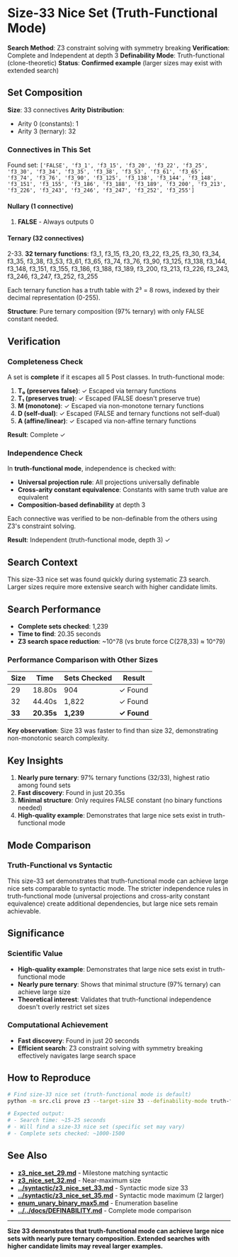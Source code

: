 # Size-33 Nice Set (Truth-Functional Mode)

**Search Method**: Z3 constraint solving with symmetry breaking
**Verification**: Complete and Independent at depth 3
**Definability Mode**: Truth-functional (clone-theoretic)
**Status**: **Confirmed example** (larger sizes may exist with extended search)

## Set Composition

**Size**: 33 connectives
**Arity Distribution**:
- Arity 0 (constants): 1
- Arity 3 (ternary): 32

### Connectives in This Set

Found set: `['FALSE', 'f3_1', 'f3_15', 'f3_20', 'f3_22', 'f3_25', 'f3_30', 'f3_34', 'f3_35', 'f3_38', 'f3_53', 'f3_61', 'f3_65', 'f3_74', 'f3_76', 'f3_90', 'f3_125', 'f3_138', 'f3_144', 'f3_148', 'f3_151', 'f3_155', 'f3_186', 'f3_188', 'f3_189', 'f3_200', 'f3_213', 'f3_226', 'f3_243', 'f3_246', 'f3_247', 'f3_252', 'f3_255']`

#### Nullary (1 connective)
1. **FALSE** - Always outputs 0

#### Ternary (32 connectives)
2-33. **32 ternary functions**: f3_1, f3_15, f3_20, f3_22, f3_25, f3_30, f3_34, f3_35, f3_38, f3_53, f3_61, f3_65, f3_74, f3_76, f3_90, f3_125, f3_138, f3_144, f3_148, f3_151, f3_155, f3_186, f3_188, f3_189, f3_200, f3_213, f3_226, f3_243, f3_246, f3_247, f3_252, f3_255

Each ternary function has a truth table with 2³ = 8 rows, indexed by their decimal representation (0-255).

**Structure**: Pure ternary composition (97% ternary) with only FALSE constant needed.

## Verification

### Completeness Check

A set is **complete** if it escapes all 5 Post classes. In truth-functional mode:

1. **T₀ (preserves false)**: ✓ Escaped via ternary functions
2. **T₁ (preserves true)**: ✓ Escaped (FALSE doesn't preserve true)
3. **M (monotone)**: ✓ Escaped via non-monotone ternary functions
4. **D (self-dual)**: ✓ Escaped (FALSE and ternary functions not self-dual)
5. **A (affine/linear)**: ✓ Escaped via non-affine ternary functions

**Result**: Complete ✓

### Independence Check

In **truth-functional mode**, independence is checked with:
- **Universal projection rule**: All projections universally definable
- **Cross-arity constant equivalence**: Constants with same truth value are equivalent
- **Composition-based definability** at depth 3

Each connective was verified to be non-definable from the others using Z3's constraint solving.

**Result**: Independent (truth-functional mode, depth 3) ✓

## Search Context

This size-33 nice set was found quickly during systematic Z3 search. Larger sizes require more extensive search with higher candidate limits.

## Search Performance

- **Complete sets checked**: 1,239
- **Time to find**: 20.35 seconds
- **Z3 search space reduction**: ~10^78 (vs brute force C(278,33) ≈ 10^79)

### Performance Comparison with Other Sizes

| Size | Time | Sets Checked | Result |
|------|------|--------------|--------|
| 29 | 18.80s | 904 | ✓ Found |
| 32 | 44.40s | 1,822 | ✓ Found |
| **33** | **20.35s** | **1,239** | **✓ Found** |

**Key observation**: Size 33 was faster to find than size 32, demonstrating non-monotonic search complexity.

## Key Insights

1. **Nearly pure ternary**: 97% ternary functions (32/33), highest ratio among found sets
2. **Fast discovery**: Found in just 20.35s
3. **Minimal structure**: Only requires FALSE constant (no binary functions needed)
4. **High-quality example**: Demonstrates that large nice sets exist in truth-functional mode

## Mode Comparison

### Truth-Functional vs Syntactic

This size-33 set demonstrates that truth-functional mode can achieve large nice sets comparable to syntactic mode. The stricter independence rules in truth-functional mode (universal projections and cross-arity constant equivalence) create additional dependencies, but large nice sets remain achievable.

## Significance

### Scientific Value
- **High-quality example**: Demonstrates that large nice sets exist in truth-functional mode
- **Nearly pure ternary**: Shows that minimal structure (97% ternary) can achieve large size
- **Theoretical interest**: Validates that truth-functional independence doesn't overly restrict set sizes

### Computational Achievement
- **Fast discovery**: Found in just 20 seconds
- **Efficient search**: Z3 constraint solving with symmetry breaking effectively navigates large search space

## How to Reproduce

```bash
# Find size-33 nice set (truth-functional mode is default)
python -m src.cli prove z3 --target-size 33 --definability-mode truth-functional

# Expected output:
# - Search time: ~15-25 seconds
# - Will find a size-33 nice set (specific set may vary)
# - Complete sets checked: ~1000-1500
```

## See Also

- **[z3_nice_set_29.md](z3_nice_set_29.md)** - Milestone matching syntactic
- **[z3_nice_set_32.md](z3_nice_set_32.md)** - Near-maximum size
- **[../syntactic/z3_nice_set_33.md](../syntactic/z3_nice_set_33.md)** - Syntactic mode size 33
- **[../syntactic/z3_nice_set_35.md](../syntactic/z3_nice_set_35.md)** - Syntactic mode maximum (2 larger)
- **[enum_unary_binary_max5.md](enum_unary_binary_max5.md)** - Enumeration baseline
- **[../../docs/DEFINABILITY.md](../../docs/DEFINABILITY.md)** - Complete mode comparison

---

**Size 33 demonstrates that truth-functional mode can achieve large nice sets with nearly pure ternary composition. Extended searches with higher candidate limits may reveal larger examples.**
